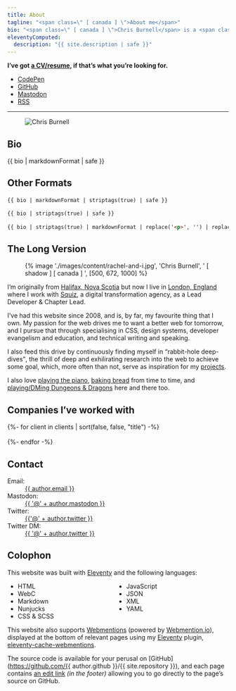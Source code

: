 ```yaml
---
title: About
tagline: "<span class=\" [ canada ] \">About me</span>"
bio: "<span class=\" [ canada ] \">Chris Burnell</span> is a <span class=\" [ canada ] \">Canadian</span> Front End Developer working for [Squiz](http://www.squiz.net). He’s [ravenous for CSS](https://chrisburnell.com/tag/css/) and built [Bowhead](https://chrisburnell.com/bowhead/) to bring design tokens to CSS. His [Webmention plugin](https://chrisburnell.com/eleventy-cache-webmentions/) for [Eleventy](https://11ty.dev) helps people connect across the [IndieWeb](https://indieweb.org), and his work in co-organising the [State of the Browser](https://stateofthebrowser.com) conference has brought together over 45 speakers and 150+ attendees each year."
eleventyComputed:
  description: "{{ site.description | safe }}"
---
```


<p><strong>I’ve got <a href="https://chrisburnell.com/cv/">a CV/resume</a>, if that’s what you’re looking for.</strong></p>

<ul class=" [ cluster ] ">
    <li><a href="https://codepen.io/chrisburnell" rel="external">CodePen</a></li><li><a href="https://github.com/chrisburnell" rel="external">GitHub</a></li><li><a href="https://fediverse.repc.co/@chrisburnell" rel="external">Mastodon</a></li><li><a href="https://chrisburnell.com/feed.xml">RSS</a></li>
</ul>

<hr>

<figure class=" [ overflow ] ">
    <picture>
        <source srcset="/images/avatar@3x.avif 1x,
                        /images/avatar@4x.avif 4x" type="image/avif">
        <source srcset="/images/avatar@3x.webp 1x,
                        /images/avatar@4x.webp 4x" type="image/webp">
        <img alt="Chris Burnell" class=" [ shadow ] [ canada ] " src="/images/avatar@3x.jpeg" srcset="/images/avatar@3x.jpeg 1x, /images/avatar@4x.jpeg 4x" width="250" height="250">
    </picture>
</figure>

## Bio

{{ bio | markdownFormat | safe }}

## Other Formats

```text
{{ bio | markdownFormat | striptags(true) | safe }}
```

```markdown
{{ bio | striptags(true) | safe }}
```

```html
{{ bio | striptags(true) | markdownFormat | replace('<p>', '') | replace('</p>', '') | safe }}
```

## The Long Version

<figure class=" [ line-length  overflow ] ">
    {% image './images/content/rachel-and-i.jpg', 'Chris Burnell', ' [ shadow ] [ canada ] ', [500, 672, 1000] %}
</figure>

I’m originally from [<span class=" [ canada ] ">Halifax, Nova Scotia</span>](https://www.openstreetmap.org/#map=13/44.6463/-63.6162) but now I live in [London, England](https://www.openstreetmap.org/#map=10/51.4898/-0.0882) where I work with [Squiz](http://www.squiz.net), a digital transformation agency, as a Lead Developer & Chapter Lead.

I’ve had this website since 2008, and is, by far, my favourite thing that I own. My passion for the web drives me to want a better web for tomorrow, and I pursue that through specialising in CSS, design systems, developer evangelism and education, and technical writing and speaking.

I also feed this drive by continuously finding myself in <q>rabbit-hole deep-dives</q>, the thrill of deep and exhilirating research into the web to achieve some goal, which, more often than not, serve as inspiration for my [projects](https://chrisburnell.com/projects/).

I also love <a href="https://chrisburnell.com/note/1510316111/" title="this link is a joke">playing the piano</a>, [baking bread](https://chrisburnell.com/note/1574856597/) from time to time, and [playing/DMing Dungeons & Dragons](https://chrisburnell.com/projects/#personal-projects) here and there too.

<h2 id="worked-with">Companies I’ve worked with</h2>

<nav class=" [ grid ] [ shelf ] [ center ] " data-layout="natural" style="--gap: var(--size-gap);" aria-labelledby="worked-with">
    {%- for client in clients | sort(false, false, "title") -%}
        <article>
            <a href="{{ client.url }}" title="{{ client.title | safe }}" rel="external">
                <img class=" [ interaction-grow ] " src="/images/built/{{ client.image }}" alt="" loading="lazy" decoding="async" role="presentation">
            </a>
        </article>
    {%- endfor -%}
</nav>

## Contact

<dl>
    <dt>Email:</dt>
    <dd><a class=" [ canada ] " href="mailto:{{ author.email }}">{{ author.email }}</a></dd>
    <dt>Mastodon:</dt>
    <dd><a class=" [ canada ] " href="https://{{ author.mastodon.split('@') | last }}/users/{{ author.mastodon.split('@') | first }}">{{ '@' + author.mastodon }}</a></dd>
    <dt>Twitter:</dt>
    <dd><a class=" [ canada ] " href="https://twitter.com/{{ author.twitter }}">{{'@' + author.twitter }}</a></dd>
    <dt>Twitter DM:</dt>
    <dd><a class=" [ canada ] " href="https://twitter.com/messages/compose?recipient_id={{ author.twitter }}">{{ '@' + author.twitter }}</a></dd>
</dl>

## Colophon

This website was built with [Eleventy](https://11ty.dev) and the following languages:

<ul style="column-count: 2;">
    <li>HTML</li>
    <li>WebC</li>
    <li>Markdown</li>
    <li>Nunjucks</li>
    <li>CSS & SCSS</li>
    <li>JavaScript</li>
    <li>JSON</li>
    <li>XML</li>
    <li>YAML</li>
</ul>

This website also supports [Webmentions](https://indieweb.org/webmention) (powered by [Webmention.io](https://webmention.io)), displayed at the bottom of relevant pages using my [Eleventy](https://11ty.dev) plugin, [eleventy-cache-webmentions](/eleventy-cache-webmentions/).

The source code is available for your perusal on [GitHub](https://github.com/{{ author.github }}/{{ site.repository }}), and each page contains [an edit link](#edit) *(in the footer)* allowing you to go directly to the page’s source on GitHub.
